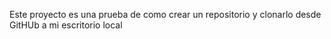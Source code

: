 Este proyecto es una prueba de como crear un repositorio y clonarlo desde GitHUb a mi escritorio local
